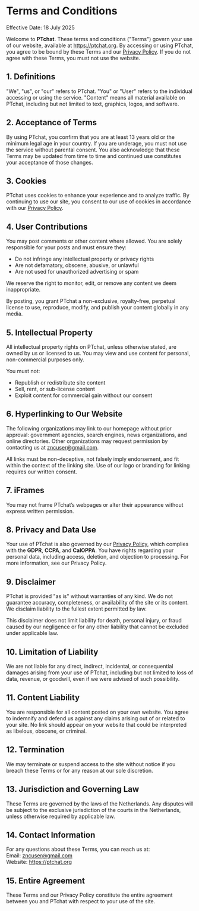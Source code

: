 <h1>Terms and Conditions</h1>

<p>Effective Date: 18 July 2025</p>

<p>Welcome to <strong>PTchat</strong>. These terms and conditions ("Terms") govern your use of our website, available at <a href="https://ptchat.org">https://ptchat.org</a>. By accessing or using PTchat, you agree to be bound by these Terms and our <a href="/PTchat/Privacy_Policy.md">Privacy Policy</a>. If you do not agree with these Terms, you must not use the website.</p>

<h2>1. Definitions</h2>
<p>"We", "us", or "our" refers to PTchat. "You" or "User" refers to the individual accessing or using the service. "Content" means all material available on PTchat, including but not limited to text, graphics, logos, and software.</p>

<h2>2. Acceptance of Terms</h2>
<p>By using PTchat, you confirm that you are at least 13 years old or the minimum legal age in your country. If you are underage, you must not use the service without parental consent. You also acknowledge that these Terms may be updated from time to time and continued use constitutes your acceptance of those changes.</p>

<h2>3. Cookies</h2>
<p>PTchat uses cookies to enhance your experience and to analyze traffic. By continuing to use our site, you consent to our use of cookies in accordance with our <a href="/PTchat/Privacy_Policy.md">Privacy Policy</a>.</p>

<h2>4. User Contributions</h2>
<p>You may post comments or other content where allowed. You are solely responsible for your posts and must ensure they:</p>
<ul>
  <li>Do not infringe any intellectual property or privacy rights</li>
  <li>Are not defamatory, obscene, abusive, or unlawful</li>
  <li>Are not used for unauthorized advertising or spam</li>
</ul>
<p>We reserve the right to monitor, edit, or remove any content we deem inappropriate.</p>
<p>By posting, you grant PTchat a non-exclusive, royalty-free, perpetual license to use, reproduce, modify, and publish your content globally in any media.</p>

<h2>5. Intellectual Property</h2>
<p>All intellectual property rights on PTchat, unless otherwise stated, are owned by us or licensed to us. You may view and use content for personal, non-commercial purposes only.</p>
<p>You must not:</p>
<ul>
  <li>Republish or redistribute site content</li>
  <li>Sell, rent, or sub-license content</li>
  <li>Exploit content for commercial gain without our consent</li>
</ul>

<h2>6. Hyperlinking to Our Website</h2>
<p>The following organizations may link to our homepage without prior approval: government agencies, search engines, news organizations, and online directories. Other organizations may request permission by contacting us at <a href="mailto:zncuser@gmail.com">zncuser@gmail.com</a>.</p>
<p>All links must be non-deceptive, not falsely imply endorsement, and fit within the context of the linking site. Use of our logo or branding for linking requires our written consent.</p>

<h2>7. iFrames</h2>
<p>You may not frame PTchat’s webpages or alter their appearance without express written permission.</p>

<h2>8. Privacy and Data Use</h2>
<p>Your use of PTchat is also governed by our <a href="/PTchat/Privacy_Policy.md">Privacy Policy</a>, which complies with the <strong>GDPR</strong>, <strong>CCPA</strong>, and <strong>CalOPPA</strong>. You have rights regarding your personal data, including access, deletion, and objection to processing. For more information, see our Privacy Policy.</p>

<h2>9. Disclaimer</h2>
<p>PTchat is provided "as is" without warranties of any kind. We do not guarantee accuracy, completeness, or availability of the site or its content. We disclaim liability to the fullest extent permitted by law.</p>
<p>This disclaimer does not limit liability for death, personal injury, or fraud caused by our negligence or for any other liability that cannot be excluded under applicable law.</p>

<h2>10. Limitation of Liability</h2>
<p>We are not liable for any direct, indirect, incidental, or consequential damages arising from your use of PTchat, including but not limited to loss of data, revenue, or goodwill, even if we were advised of such possibility.</p>

<h2>11. Content Liability</h2>
<p>You are responsible for all content posted on your own website. You agree to indemnify and defend us against any claims arising out of or related to your site. No link should appear on your website that could be interpreted as libelous, obscene, or criminal.</p>

<h2>12. Termination</h2>
<p>We may terminate or suspend access to the site without notice if you breach these Terms or for any reason at our sole discretion.</p>

<h2>13. Jurisdiction and Governing Law</h2>
<p>These Terms are governed by the laws of the Netherlands. Any disputes will be subject to the exclusive jurisdiction of the courts in the Netherlands, unless otherwise required by applicable law.</p>

<h2>14. Contact Information</h2>
<p>For any questions about these Terms, you can reach us at:<br>
Email: <a href="mailto:zncuser@gmail.com">zncuser@gmail.com</a><br>
Website: <a href="https://ptchat.org">https://ptchat.org</a></p>

<h2>15. Entire Agreement</h2>
<p>These Terms and our Privacy Policy constitute the entire agreement between you and PTchat with respect to your use of the site.</p>
